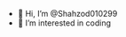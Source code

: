 - 👋 Hi, I’m @Shahzod010299
- 👀 I’m interested in coding

<!---
Shahzod010299/Shahzod010299 is a ✨ special ✨ repository because its `README.md` (this file) appears on your GitHub profile.
You can click the Preview link to take a look at your changes.
--->
